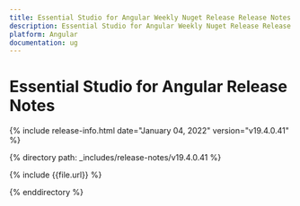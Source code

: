 ```yaml
---
title: Essential Studio for Angular Weekly Nuget Release Release Notes  
description: Essential Studio for Angular Weekly Nuget Release Release Notes  
platform: Angular
documentation: ug
---
```


# Essential Studio for Angular  Release Notes  

{% include release-info.html date="January 04, 2022"  version="v19.4.0.41" %} 


{% directory path: _includes/release-notes/v19.4.0.41 %}

{% include {{file.url}} %}

{% enddirectory %}